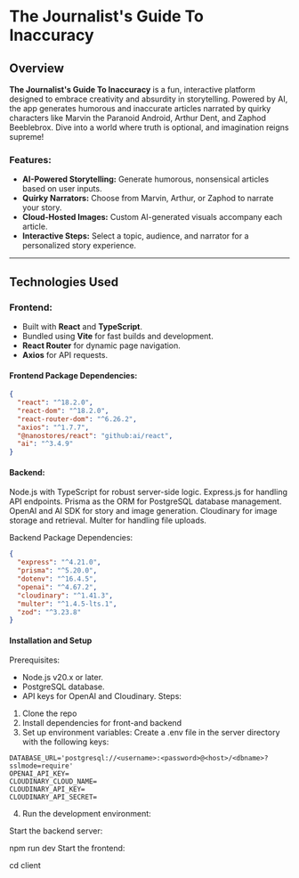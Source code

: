 # The Journalist's Guide To Inaccuracy

## Overview
**The Journalist's Guide To Inaccuracy** is a fun, interactive platform designed to embrace creativity and absurdity in storytelling. Powered by AI, the app generates humorous and inaccurate articles narrated by quirky characters like Marvin the Paranoid Android, Arthur Dent, and Zaphod Beeblebrox. Dive into a world where truth is optional, and imagination reigns supreme!

### Features:
- **AI-Powered Storytelling:** Generate humorous, nonsensical articles based on user inputs.
- **Quirky Narrators:** Choose from Marvin, Arthur, or Zaphod to narrate your story.
- **Cloud-Hosted Images:** Custom AI-generated visuals accompany each article.
- **Interactive Steps:** Select a topic, audience, and narrator for a personalized story experience.

---

## Technologies Used

### Frontend:
- Built with **React** and **TypeScript**.
- Bundled using **Vite** for fast builds and development.
- **React Router** for dynamic page navigation.
- **Axios** for API requests.

#### Frontend Package Dependencies:
```json
{
  "react": "^18.2.0",
  "react-dom": "^18.2.0",
  "react-router-dom": "^6.26.2",
  "axios": "^1.7.7",
  "@nanostores/react": "github:ai/react",
  "ai": "^3.4.9"
}
```

#### Backend:
Node.js with TypeScript for robust server-side logic.
Express.js for handling API endpoints.
Prisma as the ORM for PostgreSQL database management.
OpenAI and AI SDK for story and image generation.
Cloudinary for image storage and retrieval.
Multer for handling file uploads.

Backend Package Dependencies:

```json
{
  "express": "^4.21.0",
  "prisma": "^5.20.0",
  "dotenv": "^16.4.5",
  "openai": "^4.67.2",
  "cloudinary": "^1.41.3",
  "multer": "^1.4.5-lts.1",
  "zod": "^3.23.8"
}
```
#### Installation and Setup

Prerequisites:
- Node.js v20.x or later.
- PostgreSQL database.
- API keys for OpenAI and Cloudinary.
Steps:
1. Clone the repo
2. Install dependencies for front-and backend
3. Set up environment variables: Create a .env file in the server directory with the following keys:
```evn
DATABASE_URL='postgresql://<username>:<password>@<host>/<dbname>?sslmode=require'
OPENAI_API_KEY=
CLOUDINARY_CLOUD_NAME=
CLOUDINARY_API_KEY=
CLOUDINARY_API_SECRET=
```
4. Run the development environment:

Start the backend server:

npm run dev
Start the frontend:

cd client

